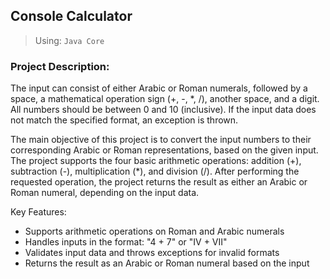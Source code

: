 ## Console Calculator
>Using:  `Java Core`
>
### Project Description:

The input can consist of either Arabic or Roman numerals, followed by a space, a mathematical operation sign (+, -, *, /), another space, and a digit. All numbers should be between 0 and 10 (inclusive). If the input data does not match the specified format, an exception is thrown.

The main objective of this project is to convert the input numbers to their corresponding Arabic or Roman representations, based on the given input. The project supports the four basic arithmetic operations: addition (+), subtraction (-), multiplication (*), and division (/). After performing the requested operation, the project returns the result as either an Arabic or Roman numeral, depending on the input data.

Key Features:
- Supports arithmetic operations on Roman and Arabic numerals
- Handles inputs in the format: "4 + 7" or "IV + VII"
- Validates input data and throws exceptions for invalid formats
- Returns the result as an Arabic or Roman numeral based on the input
